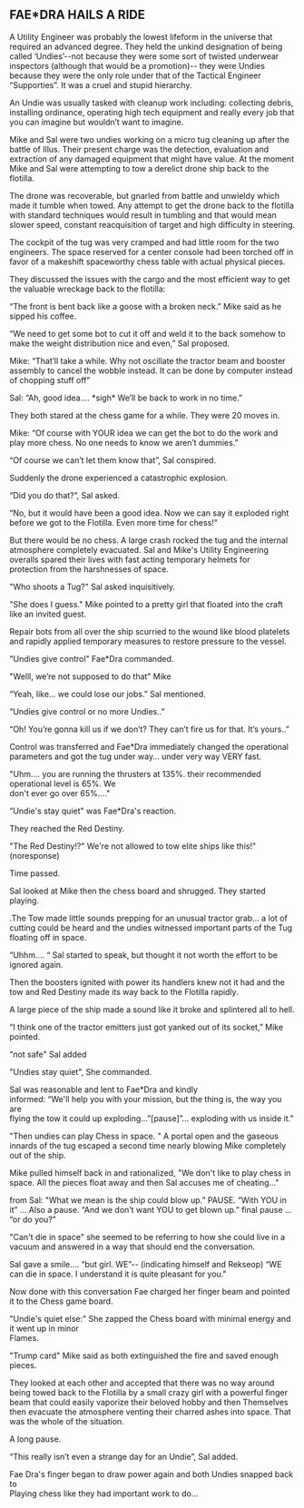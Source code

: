 ## FAE\*DRA HAILS A RIDE

A Utility Engineer was probably the lowest lifeform in the universe that required an advanced degree.   They held the unkind designation of being called ‘Undies’--not because they were some sort of twisted underwear inspectors (although that would be a promotion)-- they were Undies because they were the only role under that of the Tactical Engineer “Supporties”.  It was a cruel and stupid hierarchy.

An Undie was usually tasked with cleanup work including: collecting debris, installing ordinance, operating high tech equipment and really every job that you can imagine but wouldn’t want to imagine.

Mike and Sal were two undies working on a micro tug cleaning up after the battle of Illus.  Their present charge was the detection, evaluation and extraction of any damaged equipment that might have value.  At the moment Mike and Sal were attempting to tow a derelict drone ship back to the flotilla.

The drone was recoverable, but gnarled from battle and unwieldy which made it tumble when towed. Any attempt to get the drone back to the flotilla with standard techniques would result in tumbling and that would mean slower speed, constant reacquisition of target and high difficulty in steering.

The cockpit of the tug was very cramped and had little room for the two engineers.  The space reserved for a center console had been torched off in favor of a makeshift spaceworthy chess table with actual physical pieces.

They discussed the issues with the cargo and the most efficient way to get the valuable wreckage back to the flotilla:

“The front is bent back like a goose with a broken neck.” Mike said as he sipped his coffee.

“We need to get some bot to cut it off and weld it to the back somehow to make the weight distribution nice and even,” Sal proposed.

Mike: “That’ll take a while.  Why not oscillate the tractor beam and booster assembly to cancel the wobble instead.  It can be done by computer instead of chopping stuff off”

Sal: “Ah, good idea…. \*sigh\* We’ll be back to work in no time.”

They both stared at the chess game for a while.  They were 20 moves in.

Mike: “Of course with YOUR idea we can get the bot to do the work and play more chess.  No one needs to know we aren’t dummies.”

“Of  course we can’t let them know that”, Sal conspired.

Suddenly the drone experienced a catastrophic explosion.

“Did you do that?”, Sal asked.

“No, but it would have been a good idea.  Now we can say it exploded right before we got to the Flotilla.  Even more time for chess\!”

But there would be no chess.  A large crash rocked the tug and the internal atmosphere completely evacuated.  Sal and Mike's Utility Engineering overalls spared their lives with fast acting temporary helmets for  
protection from the harshnesses of space.

"Who shoots a Tug?" Sal asked inquisitively.

"She does I guess." Mike pointed to a pretty girl that floated into the craft like an invited guest.

Repair bots from all over the ship scurried to the wound like blood platelets and rapidly applied temporary measures to restore pressure to the vessel.

"Undies give control" Fae\*Dra commanded.

"Welll, we’re not supposed to do that" Mike

“Yeah, like… we could lose our jobs.” Sal mentioned.

“Undies give control or no more Undies..”

“Oh\!  You’re gonna kill us if we don’t?  They can’t fire us for that.  It’s yours..”

Control was transferred and Fae\*Dra immediately changed the operational parameters and got the tug under way… under very way VERY fast.

"Uhm.... you are running the thrusters at 135%. their recommended operational level is 65%. We  
don't ever go over 65%...."

“Undie's stay quiet" was Fae\*Dra's reaction.

They reached the Red Destiny.

"The Red Destiny\!?" We're not allowed to tow elite ships like this\!" (noresponse)

Time passed.

Sal looked at Mike then the chess board and shrugged.  They started playing.

.The Tow made little sounds prepping for an unusual tractor grab… a lot of cutting could be heard and the undies witnessed important parts of the Tug floating off in space.

“Uhhm…. “  Sal started to speak, but thought it not worth the effort to be ignored again.

Then the boosters ignited with power its handlers knew not it had and the  
tow and Red Destiny made its way back to the Flotilla rapidly.

A large piece of the ship made a sound like it broke and splintered all to hell.

“I think one of the tractor emitters just got yanked out of its  socket,” Mike pointed.

“not safe" Sal added

"Undies stay quiet", She commanded.

Sal was reasonable and  lent to Fae\*Dra and kindly  
informed: “We'll help you with your mission, but the thing is, the way you are  
flying the tow it could up exploding…”\[pause\]”... exploding with us inside it.”

"Then undies can play Chess in space. " A portal open and the gaseous  
innards of the tug escaped a second time nearly blowing Mike completely  
out of the ship.

Mike pulled himself back in and rationalized, "We don't like to play chess in space. All the pieces float away and then Sal accuses me of cheating..."

from Sal: "What we mean is the ship could blow up.” PAUSE. “With YOU in it” …  Also a pause. “And we don’t want YOU to get blown up.”  final pause … “or do you?”

"Can't die in space" she seemed to be referring to how she could live in a vacuum and answered in a way that should end the conversation.

Sal gave a smile.... “but girl. WE”-- (indicating himself and Rekseop) “WE can die in space. I understand it is quite pleasant for you."

Now done with this conversation Fae charged her finger beam and pointed it to the Chess game board.

"Undie's quiet else:" She zapped the Chess board with minimal energy and it went up in minor  
Flames.

"Trump card" Mike said as both extinguished the fire and saved enough pieces.

They looked at each other and accepted that there was no way around being towed back to the Flotilla by a small crazy girl with a powerful finger beam that could easily vaporize their beloved hobby and then Themselves then evacuate the atmosphere venting their charred ashes into space.  That was the whole of the situation.

A long pause.

“This really isn’t even a strange day for an Undie”, Sal added.

Fae Dra's finger began to draw power again and both Undies snapped back to  
Playing chess like they had important work to do...

